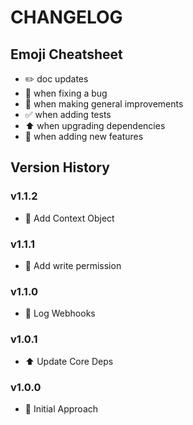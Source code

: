 # CHANGELOG

## Emoji Cheatsheet
- :pencil2: doc updates
- :bug: when fixing a bug
- :rocket: when making general improvements
- :white_check_mark: when adding tests
- :arrow_up: when upgrading dependencies
- :tada: when adding new features

## Version History

### v1.1.2

- :rocket: Add Context Object

### v1.1.1

- :rocket: Add write permission

### v1.1.0

- :rocket: Log Webhooks

### v1.0.1

- :arrow_up: Update Core Deps

### v1.0.0

- :rocket: Initial Approach

